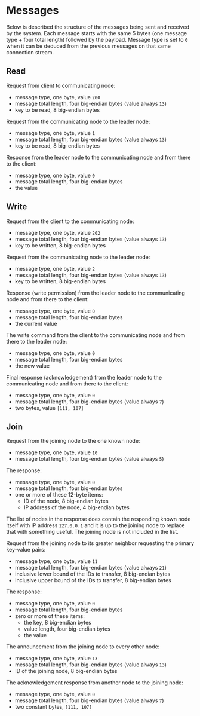 # Messages

Below is described the structure of the messages being sent and received by the system.
Each message starts with the same 5 bytes (one message type + four total length)
followed by the payload.
Message type is set to `0` when it can be deduced from the previous messages on that same connection stream.

## Read

Request from client to communicating node:

* message type, one byte, value `200`
* message total length, four big-endian bytes (value always `13`)
* key to be read, 8 big-endian bytes

Request from the communicating node to the leader node:

* message type, one byte, value `1`
* message total length, four big-endian bytes (value always `13`)
* key to be read, 8 big-endian bytes

Response from the leader node to the communicating node
and from there to the client:

* message type, one byte, value `0`
* message total length, four big-endian bytes
* the value


## Write

Request from the client to the communicating node:

* message type, one byte, value `202`
* message total length, four big-endian bytes (value always `13`)
* key to be written, 8 big-endian bytes

Request from the communicating node to the leader node:

* message type, one byte, value `2`
* message total length, four big-endian bytes (value always `13`)
* key to be written, 8 big-endian bytes

Response (write permission) from the leader node to the communicating node
and from there to the client:

* message type, one byte, value `0`
* message total length, four big-endian bytes
* the current value

The write command from the client to the communicating node
and from there to the leader node:

* message type, one byte, value `0`
* message total length, four big-endian bytes
* the new value

Final response (acknowledgement) from the leader node to the communicating node
and from there to the client:

* message type, one byte, value `0`
* message total length, four big-endian bytes (value always `7`)
* two bytes, value `[111, 107]`

## Join

Request from the joining node to the one known node:

* message type, one byte, value `10`
* message total length, four big-endian bytes (value always `5`)

The response:

* message type, one byte, value `0`
* message total length, four big-endian bytes
* one or more of these 12-byte items:
    * ID of the node, 8 big-endian bytes
    * IP address of the node, 4 big-endian bytes

The list of nodes in the response does contain the responding known node itself
with IP address `127.0.0.1` and it is up to the joining node to replace that with something useful.
The joining node is not included in the list.



Request from the joining node to its greater neighbor
requesting the primary key-value pairs:

* message type, one byte, value `11`
* message total length, four big-endian bytes (value always `21`)
* inclusive lower bound of the IDs to transfer, 8 big-endian bytes
* inclusive upper bound of the IDs to transfer, 8 big-endian bytes

The response:

* message type, one byte, value `0`
* message total length, four big-endian bytes
* zero or more of these items:
    * the key, 8 big-endian bytes
    * value length, four big-endian bytes
    * the value



The announcement from the joining node to every other node:

* message type, one byte, value `13`
* message total length, four big-endian bytes (value always `13`)
* ID of the joining node, 8 big-endian bytes

The acknowledgement response from another node to the joining node:

* message type, one byte, value `0`
* message total length, four big-endian bytes (value always `7`)
* two constant bytes, `[111, 107]`

